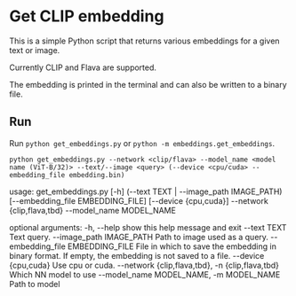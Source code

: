 # Get CLIP embedding

This is a simple Python script that returns various embeddings for a given text or image.

Currently CLIP and Flava are supported.

The embedding is printed in the terminal and can also be written to a binary file.

## Run

Run `python get_embeddings.py` or `python -m embeddings.get_embeddings`.

```
python get_embeddings.py --network <clip/flava> --model_name <model name (ViT-B/32)> --text/--image <query> (--device <cpu/cuda> --embedding_file embedding.bin)
```

usage: get_embeddings.py [-h] (--text TEXT | --image_path IMAGE_PATH) [--embedding_file EMBEDDING_FILE] [--device {cpu,cuda}]
                         --network {clip,flava,tbd} --model_name MODEL_NAME

optional arguments:
  -h, --help            show this help message and exit
  --text TEXT           Text query.
  --image_path IMAGE_PATH
                        Path to image used as a query.
  --embedding_file EMBEDDING_FILE
                        File in which to save the embedding in binary format. If empty, the embedding is not saved to a file.
  --device {cpu,cuda}   Use cpu or cuda.
  --network {clip,flava,tbd}, -n {clip,flava,tbd}
                        Which NN model to use
  --model_name MODEL_NAME, -m MODEL_NAME
                        Path to model

